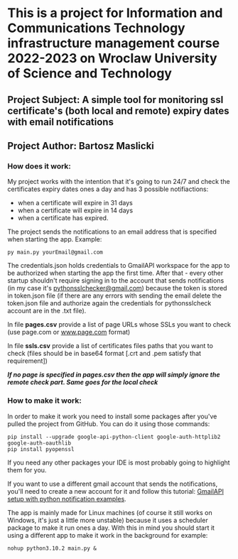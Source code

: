 # This is a project for Information and Communications Technology infrastructure management course 2022-2023 on Wroclaw University of Science and Technology

## Project Subject: A simple tool for monitoring ssl certificate's (both local and remote) expiry dates with email notifications
## Project Author: Bartosz Maslicki

### How does it work:

My project works with the intention that it's going to run 24/7 and check the certificates expiry dates ones a day and has 3 possible notifiactions: 
- when a certificate will expire in 31 days
- when a certificate will expire in 14 days
- when a certificate has expired.

The project sends the notifications to an email address that is specified when starting the app.
Example:
```
py main.py yourEmail@gmail.com
```
The credentials.json holds credentials to GmailAPI workspace for the app to be authorized when starting the app the first time. After that - every other startup shouldn't require signing in to the account that sends notifications (in my case it's pythonsslchecker@gmail.com) because the token is stored in token.json file (if there are any errors with sending the email delete the token.json file and authorize again the credentials for pythonsslcheck account are in the .txt file).

In file **pages.csv** provide a list of page URLs whose SSLs you want to check (use page.com or www.page.com format)

In file **ssls.csv** provide a list of certificates files paths that you want to check (files should be in base64 format [.crt and .pem satisfy that requirement])

***If no page is specified in pages.csv then the app will simply ignore the remote check part. Same goes for the local check***

### How to make it work:

In order to make it work you need to install some packages after you've pulled the project from GitHub. You can do it using those commands:
```
pip install --upgrade google-api-python-client google-auth-httplib2 google-auth-oauthlib
pip install pyopenssl
```
If you need any other packages your IDE is most probably going to highlight them for you.

If you want to use a different gmail account that sends the notifications, you'll need to create a new account for it and follow this tutorial: [GmailAPI setup with python notification examples](https://towardsdatascience.com/automatic-notification-to-email-with-python-810fd357d89c).

The app is mainly made for Linux machines (of course it still works on Windows, it's just a little more unstable) because it uses a scheduler package to make it run ones a day. With this in mind you should start it using a different app to make it work in the background for example:
```
nohup python3.10.2 main.py &
```

